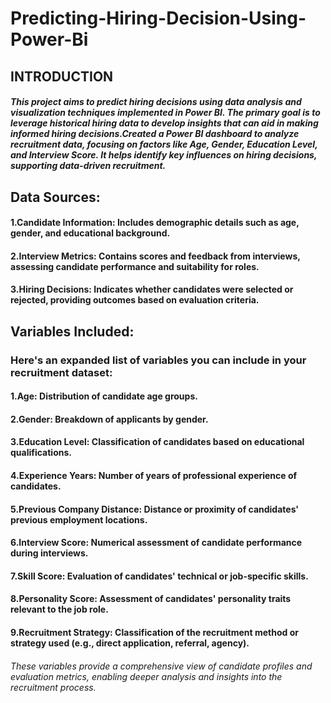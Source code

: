 # Predicting-Hiring-Decision-Using-Power-Bi
## INTRODUCTION
##### This project aims to predict hiring decisions using data analysis and visualization techniques implemented in Power BI. The primary goal is to leverage historical hiring data to develop insights that can aid in making informed hiring decisions.Created a Power BI dashboard to analyze recruitment data, focusing on factors like Age, Gender, Education Level, and Interview Score. It helps identify key influences on hiring decisions, supporting data-driven recruitment.

## Data Sources:
#### 1.Candidate Information: Includes demographic details such as age, gender, and educational background.
#### 2.Interview Metrics: Contains scores and feedback from interviews, assessing candidate performance and suitability for roles.
#### 3.Hiring Decisions: Indicates whether candidates were selected or rejected, providing outcomes based on evaluation criteria.
## Variables Included:
### Here's an expanded list of variables you can include in your recruitment dataset:

#### 1.Age: Distribution of candidate age groups.
#### 2.Gender: Breakdown of applicants by gender.
#### 3.Education Level: Classification of candidates based on educational qualifications.
#### 4.Experience Years: Number of years of professional experience of candidates.
#### 5.Previous Company Distance: Distance or proximity of candidates' previous employment locations.
#### 6.Interview Score: Numerical assessment of candidate performance during interviews.
#### 7.Skill Score: Evaluation of candidates' technical or job-specific skills.
#### 8.Personality Score: Assessment of candidates' personality traits relevant to the job role.
#### 9.Recruitment Strategy: Classification of the recruitment method or strategy used (e.g., direct application, referral, agency).
###### These variables provide a comprehensive view of candidate profiles and evaluation metrics, enabling deeper analysis and insights into the recruitment process.







